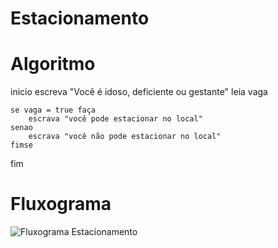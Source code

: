 # Estacionamento

# Algoritmo

inicio
	escreva "Você é idoso, deficiente ou gestante"
	leia vaga
	
	se vaga = true faça
		escrava "você pode estacionar no local"
	senao 
		escrava "você não pode estacionar no local"
	fimse
fim


# Fluxograma

![Fluxograma Estacionamento](https://user-images.githubusercontent.com/101130228/169937490-4e3850ad-f88b-4e8c-995d-8b28212f0c04.png)
